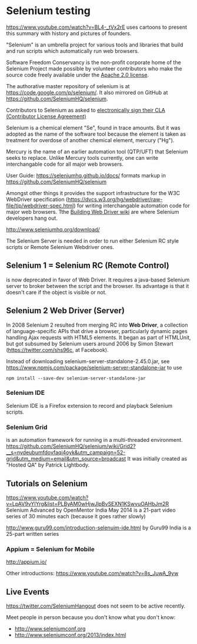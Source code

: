 # Selenium testing

https://www.youtube.com/watch?v=BL4-_tVx2rE
uses cartoons to present this summary with history and pictures of founders.

"Selenium" is an umbrella project for various tools and libraries that build and run 
scripts which automatically run web browsers. 

Software Freedom Conservancy is the non-profit corporate home of the Selenium Project 
made possible by volunteer contributors who make the source code freely
available under the [Apache 2.0 license](https://code.google.com/p/selenium/source/browse/COPYING).

The authorative master repository of selenium is at
https://code.google.com/p/selenium/.  It also mirrored on GitHub
at https://github.com/SeleniumHQ/selenium.

Contributors to Selenium as asked to [electronically sign their CLA (Contributor License Agreement)](https://docs.google.com/forms/d/11Z8LoYpTGUIwCegifVH1YtL9smxVDNk-fOykUZTAWhE/viewform?formkey=dFFjXzBzM1VwekFlOWFWMjFFRjJMRFE6MQ&hl=en_US#gid=0)

Selenium is a chemical element "Se", found in trace amounts.
But it was adopted as the name of the software tool
because the element is taken as treatment for overdose of another chemical element, mercury ("Hg").

Mercury is the name of an earlier automation tool (QTP/UFT) that Selenium seeks to replace.
Unlike Mercury tools currently, one can write interchangable code for all major web browsers.

User Guide: https://seleniumhq.github.io/docs/
formats markup in https://github.com/SeleniumHQ/selenium

Amongst other things it provides the support infrastructure for the W3C WebDriver specification
(https://dvcs.w3.org/hg/webdriver/raw-file/tip/webdriver-spec.html) 
for writing interchangable automation code for major web browsers.
Tthe [Building Web
Driver wiki](http://code.google.com/p/selenium/wiki/BuildingWebDriver) are where Selenium developers hang out.

http://www.seleniumhq.org/download/

The Selenium Server is needed in order to run either Selenium RC style scripts or Remote Selenium Webdriver ones. 
## Selenium 1 = Selenium RC (Remote Control)
is now deprecated in favor of Web Driver.
It requires a java-based Selenium server to broker between the script and the browser.
Its advantage is that it doesn't care if the object is visible or not.

## Selenium 2 Web Driver (Server)

In 2008 Selenium 2 resulted from merging RC into **Web Driver**,
a collection of language-specific APIs that drive a browser, particularly dynamic pages handling Ajax requests
with HTML5 elements. It began as part of HTMLUnit, but got subsumed by Selenium users
around 2006 by Simon Stewart (https://twitter.com/shs96c, at Facebook).

Instead of downloading selenium-server-standalone-2.45.0.jar, see 
https://www.npmjs.com/package/selenium-server-standalone-jar to use

```
npm install --save-dev selenium-server-standalone-jar
```

### Selenium IDE

Selenium IDE is a Firefox extension to record and playback Selenium scripts.

### Selenium Grid

is an automation framework for running in a multi-threaded environment.
https://github.com/SeleniumHQ/selenium/wiki/Grid2?__s=nydeubumfdovfaqi4oyk&utm_campaign=52-grid&utm_medium=email&utm_source=broadcast
It was initially created as "Hosted QA" by Patrick Lightbody.

## Tutorials on Selenium

https://www.youtube.com/watch?v=LpAV9vYIYrg&list=PLByAM0wHjwJlpBvSEXN1KSwvuOAHbJm2R
Selenium Advanced by OpenMentor India May 2014
is a 21-part video series of 30 minutes each (because it goes rather slowly)

http://www.guru99.com/introduction-selenuim-ide.html by Guru99 India
is a 25-part written series 

### Appium = Selenium for Mobile

http://appium.io/

Other introductions:
https://www.youtube.com/watch?v=8s_JuwA_9yw

## Live Events

https://twitter.com/SeleniumHangout
does not seem to be active recently.

Meet people in person because you don't know what you don't know:
* http://www.seleniumconf.org
* http://www.seleniumconf.org/2013/index.html


